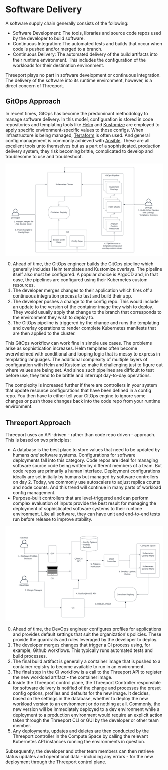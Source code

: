 # Software Delivery

A software supply chain generally consists of the following:

* Software Development: The tools, libraries and source code repos used by the
  developer to build software.
* Continuous Integration: The automated tests and builds that occur when code is
  pushed and/or merged to a branch.
* Continuous Delivery: The automated delivery of the build artifacts into their
  runtime environment.  This includes the configuration of the workloads for
  their destination environment.

Threeport plays no part in software development or continuous integration.  The
delivery of the software into its runtime environment, however,  is a direct
concern of Threeport.

## GitOps Approach

In recent times, GitOps has become the predominant methodology to manage
software delivery.
In this model, configuration is stored in code repositories and templating tools
like [Helm](https://helm.sh/) and [Kustomize](https://kustomize.io/) are
employed to apply specific environment-specific values to those configs.  When
infrastructure is being managed, [Terraform](https://www.terraform.io/) is often
used.  And general config management is commonly achieved with
[Ansible](https://www.ansible.com/).  These are all excellent tools unto
themselves but as a part of a sophisticated, production delivery system, they
risk becoming brittle, complicated to develop and troublesome to use and
troubleshoot.

![GitOps Delivery](../img/GitOpsDelivery.png)

0. Ahead of time, the GitOps engineer builds the GitOps pipeline which generally
   includes Helm templates and Kustomize overlays.  The pipeline itself also must
   be configured.  A popular choice is ArgoCD and, in that case, the pipelines
   are configured using their Kubernetes custom resources.
1. The developer merges changes to their application which fires off a
   continuous integration process to test and build their app.
2. The developer pushes a change to the config repo.  This would include an
   update to the version of the container image they wish to deploy.  They would
   usually apply that change to the branch that corresponds to the environment
   they wish to deploy to.
3. The GitOps pipeline is triggered by the change and runs the templating and
   overlay operations to render complete Kubernetes manifests that are then
   applied to the cluster.

This GitOps workflow can work fine in simple use cases.  The problems arise
as sophistication increases.  Helm templates often become overwhelmed with
conditional and looping logic that is messy to express in templating languages.
The additional complexity of multiple layers of configuration with Helm and
Kustomize make it challenging just to figure out where values are being set.
And since such pipelines are difficult to test before use, they tend to be
brittle and interrupt day-to-day operations.

The complexity is increased further if there are controllers in your system that update
resource configurations that have been defined in a config repo.  You then have
to either tell your GitOps engine to ignore some changes or push those changes
back into the code repo from your runtime environment.

## Threeport Approach

Threeport uses an API-driven - rather than code repo driven - approach.  This is
based on two principles:

* A database is the best place to store values that need to be updated by humans
  *and* software systems.  Configurations for software deployments fall into
  this category.  Code repos are ideal for managing software source code being written
  by different members of a team.  But code repos are primarily a human interface.
  Deployment configurations ideally are set initially by humans but managed by
  software controllers on day 2.  Today, we commonly use autoscalers to adjust replica
  counts and node counts.  And this trend will continue in many parts of
  workload config management.
* Purpose-built controllers that are level-triggered and can perform complex
  evaluation of inputs provide the best result for managing the deployment of
  sophisticated software systems to their runtime environment.  Like all
  software, they can have unit and end-to-end tests run before release to
  improve stability.

![API Driven Delivery](../img/APIDrivenDelivery.png)

0. Ahead of time, the DevOps engineer configures profiles for applications and
   provides default settings that suit the organization's policies.  These
   provide the guardrails and rules leveraged by the developer to deploy.
1. The developer merges changes that trigger a CI process using, for example,
   Github workflows.  This typically runs automated tests and build processes.
2. The final build artifact is generally a container image that is pushed to a
   container registry to become available to run in an environment.
3. The final step in the CI workflow is a call to the Threeport API to register
   the new workload artifact - the container image.
4. Inside the Threeport control plane, the Threeport Controller responsible for
   software delivery is notified of the change and processes the preset config
   options, profiles and defaults for the new image.  It decides, based on the
   settings in the database, whether to deploy the new workload version to an
   environment or do nothing at all.  Commonly, the new version will be
   immediately deployed to a dev environment while a deployment to a production
   environment would require an explicit action taken through the Threeport CLI
   or GUI by the developer or other team member.
5. Any deployments, updates and deletes are then conducted by the Threeport
   controller in the Compute Space by calling the relevant Kubernetes API
   instances running the environments in question.

Subsequently, the developer and other team members can then retrieve status
updates and operational data - including any errors - for the new deployment
through the Threeport control plane.

